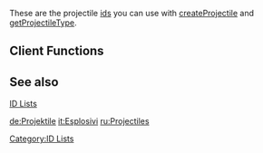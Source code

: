 These are the projectile [ids](/docs/id.md "wikilink") you can use with [createProjectile](/docs/createprojectile.md "wikilink") and [getProjectileType](/docs/getprojectiletype.md "wikilink").

Client Functions
----------------

See also
--------

[ID Lists](/docs/id.md "wikilink")

[de:Projektile](/docs/de-projektile.md "wikilink") [it:Esplosivi](/docs/it-esplosivi.md "wikilink") [ru:Projectiles](/docs/ru-projectiles.md "wikilink")

[Category:ID Lists](/docs/category-id_lists.md "wikilink")
